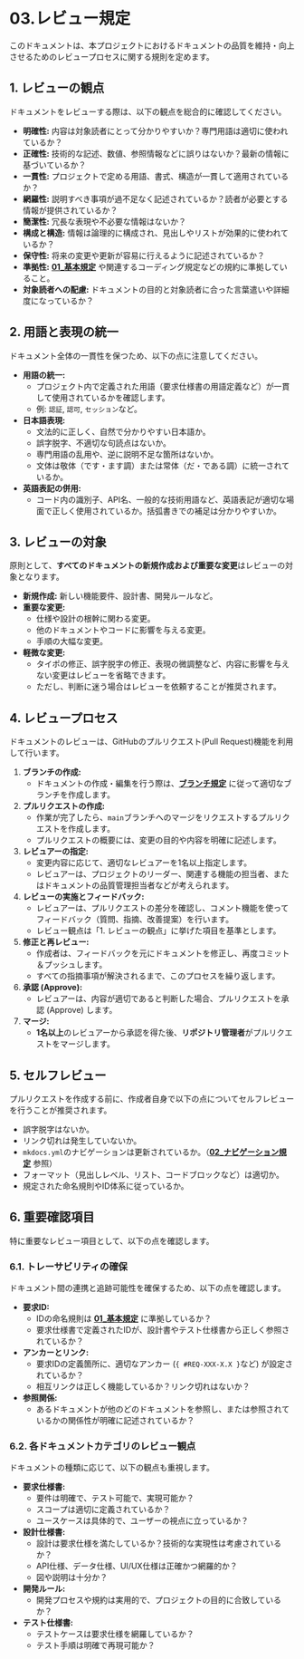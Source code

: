 # 03.レビュー規定

このドキュメントは、本プロジェクトにおけるドキュメントの品質を維持・向上させるためのレビュープロセスに関する規則を定めます。

## 1. レビューの観点

ドキュメントをレビューする際は、以下の観点を総合的に確認してください。

*   **明確性:** 内容は対象読者にとって分かりやすいか？専門用語は適切に使われているか？
*   **正確性:** 技術的な記述、数値、参照情報などに誤りはないか？最新の情報に基づいているか？
*   **一貫性:** プロジェクトで定める用語、書式、構造が一貫して適用されているか？
*   **網羅性:** 説明すべき事項が過不足なく記述されているか？読者が必要とする情報が提供されているか？
*   **簡潔性:** 冗長な表現や不必要な情報はないか？
*   **構成と構造:** 情報は論理的に構成され、見出しやリストが効果的に使われているか？
*   **保守性:** 将来の変更や更新が容易に行えるように記述されているか？
*   **準拠性:** **[01_基本規定](./01_基本規定.md)** や関連するコーディング規定などの規約に準拠していること。
*   **対象読者への配慮:** ドキュメントの目的と対象読者に合った言葉遣いや詳細度になっているか？

## 2. 用語と表現の統一

ドキュメント全体の一貫性を保つため、以下の点に注意してください。

*   **用語の統一:**
    *   プロジェクト内で定義された用語（要求仕様書の用語定義など）が一貫して使用されているかを確認します。
    *   例: `認証`, `認可`, `セッション`など。
*   **日本語表現:**
    *   文法的に正しく、自然で分かりやすい日本語か。
    *   誤字脱字、不適切な句読点はないか。
    *   専門用語の乱用や、逆に説明不足な箇所はないか。
    *   文体は敬体（です・ます調）または常体（だ・である調）に統一されているか。
*   **英語表記の併用:**
    *   コード内の識別子、API名、一般的な技術用語など、英語表記が適切な場面で正しく使用されているか。括弧書きでの補足は分かりやすいか。

## 3. レビューの対象

原則として、**すべてのドキュメントの新規作成および重要な変更**はレビューの対象となります。

*   **新規作成:** 新しい機能要件、設計書、開発ルールなど。
*   **重要な変更:**
    *   仕様や設計の根幹に関わる変更。
    *   他のドキュメントやコードに影響を与える変更。
    *   手順の大幅な変更。
*   **軽微な変更:**
    *   タイポの修正、誤字脱字の修正、表現の微調整など、内容に影響を与えない変更はレビューを省略できます。
    *   ただし、判断に迷う場合はレビューを依頼することが推奨されます。

## 4. レビュープロセス

ドキュメントのレビューは、GitHubのプルリクエスト(Pull Request)機能を利用して行います。

1.  **ブランチの作成:**
    *   ドキュメントの作成・編集を行う際は、**[ブランチ規定](../../02_プロジェクト規定/05_ブランチ規定.md)** に従って適切なブランチを作成します。
2.  **プルリクエストの作成:**
    *   作業が完了したら、`main`ブランチへのマージをリクエストするプルリクエストを作成します。
    *   プルリクエストの概要には、変更の目的や内容を明確に記述します。
3.  **レビュアーの指定:**
    *   変更内容に応じて、適切なレビュアーを1名以上指定します。
    *   レビュアーは、プロジェクトのリーダー、関連する機能の担当者、またはドキュメントの品質管理担当者などが考えられます。
4.  **レビューの実施とフィードバック:**
    *   レビュアーは、プルリクエストの差分を確認し、コメント機能を使ってフィードバック（質問、指摘、改善提案）を行います。
    *   レビュー観点は「1. レビューの観点」に挙げた項目を基準とします。
5.  **修正と再レビュー:**
    *   作成者は、フィードバックを元にドキュメントを修正し、再度コミット＆プッシュします。
    *   すべての指摘事項が解決されるまで、このプロセスを繰り返します。
6.  **承認 (Approve):**
    *   レビュアーは、内容が適切であると判断した場合、プルリクエストを承認 (Approve) します。
7.  **マージ:**
    *   **1名以上**のレビュアーから承認を得た後、**リポジトリ管理者**がプルリクエストをマージします。

## 5. セルフレビュー

プルリクエストを作成する前に、作成者自身で以下の点についてセルフレビューを行うことが推奨されます。

*   誤字脱字はないか。
*   リンク切れは発生していないか。
*   `mkdocs.yml`のナビゲーションは更新されているか。（**[02_ナビゲーション規定](./02_ナビゲーション規定.md)** 参照）
*   フォーマット（見出しレベル、リスト、コードブロックなど）は適切か。
*   規定された命名規則やID体系に従っているか。

## 6. 重要確認項目

特に重要なレビュー項目として、以下の点を確認します。

### 6.1. トレーサビリティの確保

ドキュメント間の連携と追跡可能性を確保するため、以下の点を確認します。

*   **要求ID:**
    *   IDの命名規則は **[01_基本規定](./01_基本規定.md)** に準拠しているか？
    *   要求仕様書で定義されたIDが、設計書やテスト仕様書から正しく参照されているか？
*   **アンカーとリンク:**
    *   要求IDの定義箇所に、適切なアンカー (`{ #REQ-XXX-X.X }`など) が設定されているか？
    *   相互リンクは正しく機能しているか？リンク切れはないか？
*   **参照関係:**
    *   あるドキュメントが他のどのドキュメントを参照し、または参照されているかの関係性が明確に記述されているか？

### 6.2. 各ドキュメントカテゴリのレビュー観点

ドキュメントの種類に応じて、以下の観点も重視します。

*   **要求仕様書:**
    *   要件は明確で、テスト可能で、実現可能か？
    *   スコープは適切に定義されているか？
    *   ユースケースは具体的で、ユーザーの視点に立っているか？
*   **設計仕様書:**
    *   設計は要求仕様を満たしているか？技術的な実現性は考慮されているか？
    *   API仕様、データ仕様、UI/UX仕様は正確かつ網羅的か？
    *   図や説明は十分か？
*   **開発ルール:**
    *   開発プロセスや規約は実用的で、プロジェクトの目的に合致しているか？
*   **テスト仕様書:**
    *   テストケースは要求仕様を網羅しているか？
    *   テスト手順は明確で再現可能か？
